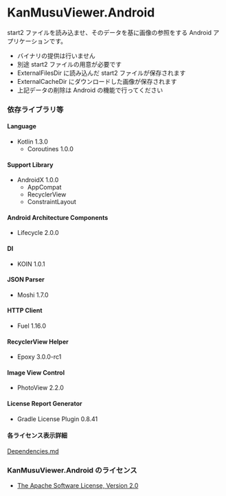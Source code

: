 ﻿KanMusuViewer.Android
=====================

start2 ファイルを読み込ませ、そのデータを基に画像の参照をする Android アプリケーションです。

* バイナリの提供は行いません
* 別途 start2 ファイルの用意が必要です
* ExternalFilesDir に読み込んだ start2 ファイルが保存されます
* ExternalCacheDir にダウンロードした画像が保存されます
* 上記データの削除は Android の機能で行ってください

### 依存ライブラリ等

#### Language

* Kotlin 1.3.0
    * Coroutines 1.0.0

#### Support Library

* AndroidX 1.0.0
    * AppCompat
    * RecyclerView
    * ConstraintLayout

#### Android Architecture Components

* Lifecycle 2.0.0

#### DI

* KOIN 1.0.1

#### JSON Parser

* Moshi 1.7.0

#### HTTP Client

* Fuel 1.16.0

#### RecyclerView Helper

* Epoxy 3.0.0-rc1

#### Image View Control

* PhotoView 2.2.0

#### License Report Generator

* Gradle License Plugin 0.8.41

#### 各ライセンス表示詳細

[Dependencies.md](./Dependencies.md)

### KanMusuViewer.Android のライセンス

* [The Apache Software License, Version 2.0](http://www.apache.org/licenses/LICENSE-2.0.txt)

